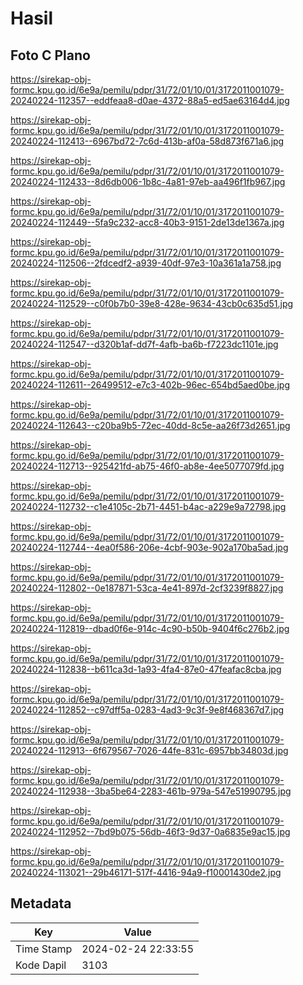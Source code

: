 # Hasil

## Foto C Plano

https://sirekap-obj-formc.kpu.go.id/6e9a/pemilu/pdpr/31/72/01/10/01/3172011001079-20240224-112357--eddfeaa8-d0ae-4372-88a5-ed5ae63164d4.jpg

https://sirekap-obj-formc.kpu.go.id/6e9a/pemilu/pdpr/31/72/01/10/01/3172011001079-20240224-112413--6967bd72-7c6d-413b-af0a-58d873f671a6.jpg

https://sirekap-obj-formc.kpu.go.id/6e9a/pemilu/pdpr/31/72/01/10/01/3172011001079-20240224-112433--8d6db006-1b8c-4a81-97eb-aa496f1fb967.jpg

https://sirekap-obj-formc.kpu.go.id/6e9a/pemilu/pdpr/31/72/01/10/01/3172011001079-20240224-112449--5fa9c232-acc8-40b3-9151-2de13de1367a.jpg

https://sirekap-obj-formc.kpu.go.id/6e9a/pemilu/pdpr/31/72/01/10/01/3172011001079-20240224-112506--2fdcedf2-a939-40df-97e3-10a361a1a758.jpg

https://sirekap-obj-formc.kpu.go.id/6e9a/pemilu/pdpr/31/72/01/10/01/3172011001079-20240224-112529--c0f0b7b0-39e8-428e-9634-43cb0c635d51.jpg

https://sirekap-obj-formc.kpu.go.id/6e9a/pemilu/pdpr/31/72/01/10/01/3172011001079-20240224-112547--d320b1af-dd7f-4afb-ba6b-f7223dc1101e.jpg

https://sirekap-obj-formc.kpu.go.id/6e9a/pemilu/pdpr/31/72/01/10/01/3172011001079-20240224-112611--26499512-e7c3-402b-96ec-654bd5aed0be.jpg

https://sirekap-obj-formc.kpu.go.id/6e9a/pemilu/pdpr/31/72/01/10/01/3172011001079-20240224-112643--c20ba9b5-72ec-40dd-8c5e-aa26f73d2651.jpg

https://sirekap-obj-formc.kpu.go.id/6e9a/pemilu/pdpr/31/72/01/10/01/3172011001079-20240224-112713--925421fd-ab75-46f0-ab8e-4ee5077079fd.jpg

https://sirekap-obj-formc.kpu.go.id/6e9a/pemilu/pdpr/31/72/01/10/01/3172011001079-20240224-112732--c1e4105c-2b71-4451-b4ac-a229e9a72798.jpg

https://sirekap-obj-formc.kpu.go.id/6e9a/pemilu/pdpr/31/72/01/10/01/3172011001079-20240224-112744--4ea0f586-206e-4cbf-903e-902a170ba5ad.jpg

https://sirekap-obj-formc.kpu.go.id/6e9a/pemilu/pdpr/31/72/01/10/01/3172011001079-20240224-112802--0e187871-53ca-4e41-897d-2cf3239f8827.jpg

https://sirekap-obj-formc.kpu.go.id/6e9a/pemilu/pdpr/31/72/01/10/01/3172011001079-20240224-112819--dbad0f6e-914c-4c90-b50b-9404f6c276b2.jpg

https://sirekap-obj-formc.kpu.go.id/6e9a/pemilu/pdpr/31/72/01/10/01/3172011001079-20240224-112838--b611ca3d-1a93-4fa4-87e0-47feafac8cba.jpg

https://sirekap-obj-formc.kpu.go.id/6e9a/pemilu/pdpr/31/72/01/10/01/3172011001079-20240224-112852--c97dff5a-0283-4ad3-9c3f-9e8f468367d7.jpg

https://sirekap-obj-formc.kpu.go.id/6e9a/pemilu/pdpr/31/72/01/10/01/3172011001079-20240224-112913--6f679567-7026-44fe-831c-6957bb34803d.jpg

https://sirekap-obj-formc.kpu.go.id/6e9a/pemilu/pdpr/31/72/01/10/01/3172011001079-20240224-112938--3ba5be64-2283-461b-979a-547e51990795.jpg

https://sirekap-obj-formc.kpu.go.id/6e9a/pemilu/pdpr/31/72/01/10/01/3172011001079-20240224-112952--7bd9b075-56db-46f3-9d37-0a6835e9ac15.jpg

https://sirekap-obj-formc.kpu.go.id/6e9a/pemilu/pdpr/31/72/01/10/01/3172011001079-20240224-113021--29b46171-517f-4416-94a9-f10001430de2.jpg


## Metadata

| Key        | Value               |
| ---------- | ------------------- |
| Time Stamp | 2024-02-24 22:33:55 |
| Kode Dapil | 3103                |



